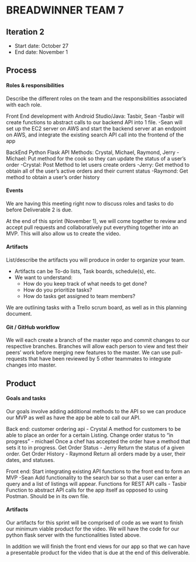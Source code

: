 # BREADWINNER TEAM 7

## Iteration 2

 * Start date: October 27
 * End date: November 1

## Process

#### Roles & responsibilities

Describe the different roles on the team and the responsibilities associated with each role.

Front End development with Android Studio/Java: Tasbir, Sean
	-Tasbir will create functions to abstract calls to our backend API into 1 file.
	-Sean will set up the EC2 server on AWS and start the backend server at an endpoint on AWS, and integrate the existing search API call into the frontend of the app

BackEnd Python Flask API Methods: Crystal, Michael, Raymond, Jerry
-Michael:  Put method for the cook so they can update the status of a user’s order
-Crystal: Post Method to let users create orders
-Jerry: Get method to obtain all of the user’s active orders and their current status
-Raymond: Get method to obtain a user’s order history

#### Events
We are having this meeting right now to discuss roles and tasks to do before Deliverable 2 is due. 

At the end of this sprint (November 1), we will come together to review and accept pull requests and collaboratively put everything together into an MVP. This will also allow us to create the video.

#### Artifacts

List/describe the artifacts you will produce in order to organize your team.       

 * Artifacts can be To-do lists, Task boards, schedule(s), etc.
 * We want to understand:
   * How do you keep track of what needs to get done?
   * How do you prioritize tasks?
   * How do tasks get assigned to team members?

We are outlining tasks with a Trello scrum board, as well as in this planning document.

#### Git / GitHub workflow



We will each create a branch of the master repo and commit changes to our respective branches. Branches will allow each person to view and test their peers’ work before merging new features to the master. We can use pull-requests that have been reviewed by 5 other teammates to integrate changes into master.

## Product

#### Goals and tasks

Our goals involve adding additional methods to the API so we can produce our MVP as well as have the app be able to call our API.

Back end:
customer ordering api - Crystal
	A method for customers to be able to place an order for a certain Listing.
Change order status to “in progress” - michael
	Once a chef has accepted the order have a method that sets it to in progress.
Get Order Status - Jerry
	Return the status of a given order.
Get Order History - Raymond
Return all orders made by a user, their dates, and statuses.

Front end:
Start integrating existing API functions to the front end to form an MVP -Sean
Add functionality to the search bar so that a user can enter a query and a list of listings will appear.
Functions for REST API calls - Tasbir
Function to abstract API calls for the app itself as opposed to using Postman. Should be in its own file.


#### Artifacts


Our artifacts for this sprint will be comprised of code as we want to finish our minimum viable product for the video. We will have the code for our python flask server with the functionalities listed above.

In addition we will finish the front end views for our app so that we can have a presentable product for the video that is due at the end of this deliverable.
